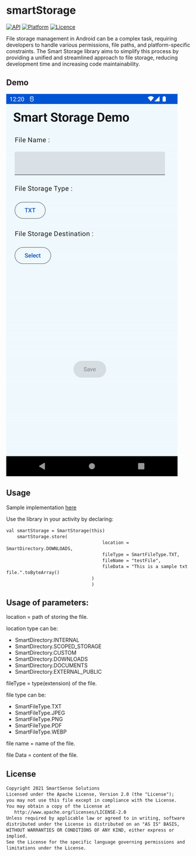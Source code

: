 # smartStorage

[![API](https://img.shields.io/badge/API-21%2B-brightgreen.svg?style=flat)](https://android-arsenal.com/api?level=23) [![Platform](https://img.shields.io/badge/Platform-Android-brightgreen)](https://developer.android.com/index.html) [![Licence](https://img.shields.io/badge/Licence-Apache--2.0-brightgreen)](https://opensource.org/licenses/Apache-2.0) 


File storage management in Android can be a complex task, requiring developers to handle various permissions, file paths, and platform-specific constraints. The Smart Storage library aims to simplify this process by providing a unified and streamlined approach to file storage, reducing development time and increasing code maintainability.

## Demo

![Preview](https://github.com/smartSenseSolutions/smartStorage/blob/development/preview/preview.gif)

## Usage

Sample implementation [here](https://github.com/smartSenseSolutions/smartStorage/tree/main/app)

Use the library in your activity by declaring:

``` jetpack Compose
val smartStorage = SmartStorage(this)
	smartStorage.store(
                                    location = SmartDirectory.DOWNLOADS,
                                    fileType = SmartFileType.TXT,
                                    fileName = "testFile",
                                    fileData = "This is a sample txt file.".toByteArray()
                                )
                                )
```
## Usage of parameters:
location = path of storing the file.

location type can be:
- SmartDirectory.INTERNAL
- SmartDirectory.SCOPED_STORAGE
- SmartDirectory.CUSTOM
- SmartDirectory.DOWNLOADS
- SmartDirectory.DOCUMENTS
- SmartDirectory.EXTERNAL_PUBLIC


fileType = type(extension) of the file.

file type can be:
- SmartFileType.TXT
- SmartFileType.JPEG
- SmartFileType.PNG
- SmartFileType.PDF
- SmartFileType.WEBP


file name = name of the file.

file Data = content of the file.




## License
```
Copyright 2021 SmartSense Solutions
Licensed under the Apache License, Version 2.0 (the "License");
you may not use this file except in compliance with the License.
You may obtain a copy of the License at
   http://www.apache.org/licenses/LICENSE-2.0
Unless required by applicable law or agreed to in writing, software
distributed under the License is distributed on an "AS IS" BASIS,
WITHOUT WARRANTIES OR CONDITIONS OF ANY KIND, either express or implied.
See the License for the specific language governing permissions and limitations under the License.
```
